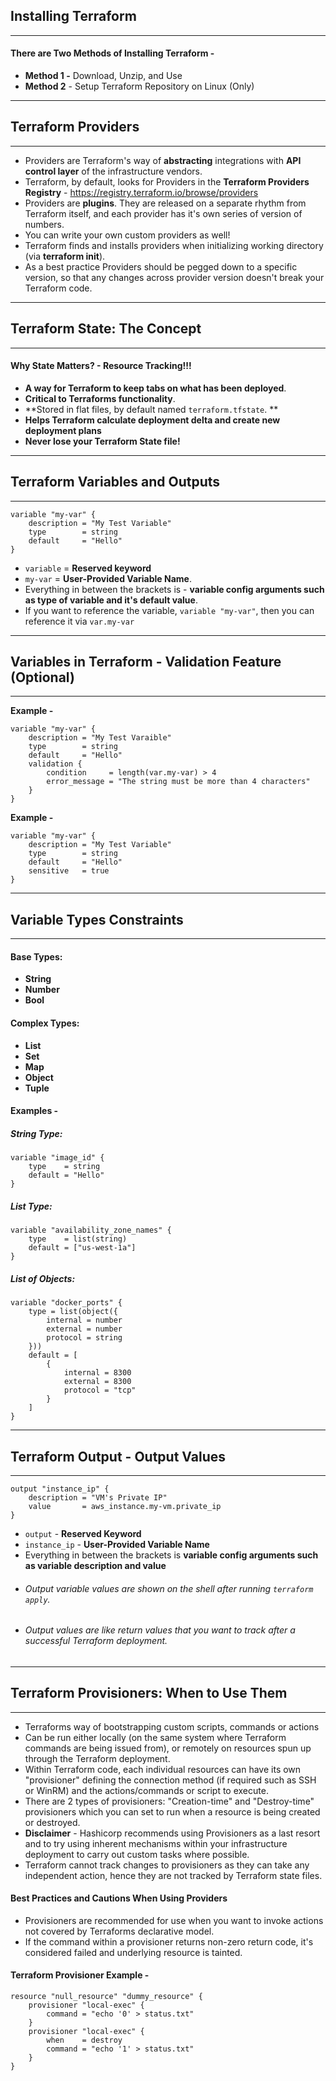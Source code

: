 ## Installing Terraform 
---
#### There are Two Methods of Installing Terraform - 
- **Method 1 -** Download, Unzip, and Use 
- **Method 2** - Setup Terraform Repository on Linux (Only)
---
## Terraform Providers 
---
- Providers are Terraform's way of **abstracting** integrations with **API control layer** of the infrastructure vendors. 
- Terraform, by default, looks for Providers in the **Terraform Providers Registry** - https://registry.terraform.io/browse/providers
- Providers are **plugins**. They are released on a separate rhythm from Terraform itself, and each provider has it's own series of version of numbers. 
- You can write your own custom providers as well! 
- Terraform finds and installs providers when initializing working directory (via **terraform init**). 
- As a best practice Providers should be pegged down to a specific version, so that any changes across provider version doesn't break your Terraform code. 
---
## Terraform State: The Concept
---
#### Why State Matters? - Resource Tracking!!!
- **A way for Terraform to keep tabs on what has been deployed**. 
- **Critical to Terraforms functionality**. 
- **Stored in flat files, by default named `terraform.tfstate`. **
- **Helps Terraform calculate deployment delta and create new deployment plans**
- **Never lose your Terraform State file!**
---
## Terraform Variables and Outputs 
---
```HCL
variable "my-var" {
	description = "My Test Variable"
	type        = string 
	default     = "Hello" 
}
```
- `variable` = **Reserved keyword**
- `my-var` = **User-Provided Variable Name**. 
- Everything in between the brackets is - **variable config arguments such as type of variable and it's default value**. 
- If you want to reference the variable, `variable "my-var"`, then you can reference it via `var.my-var`
---
## Variables in Terraform - Validation Feature (Optional)
---
**Example -**
```HCL
variable "my-var" {
	description = "My Test Varaible"
	type        = string 
	default     = "Hello"
	validation {
		condition     = length(var.my-var) > 4
		error_message = "The string must be more than 4 characters"	
	}
}
```

**Example -**
```HCL
variable "my-var" {
	description = "My Test Variable"
	type        = string 
	default     = "Hello"
	sensitive   = true
}
```
---
## Variable Types Constraints 
---
#### Base Types: 
- **String**
- **Number** 
- **Bool**
#### Complex Types: 
- **List**
- **Set**
- **Map**
- **Object**
- **Tuple**
#### Examples -
##### String Type:  
```HCL
variable "image_id" {
	type    = string
	default = "Hello"
}
```
##### List Type: 
```HCL
variable "availability_zone_names" {
	type    = list(string) 
	default = ["us-west-1a"]  
}
```
##### List of Objects: 
```HCL 
variable "docker_ports" {
	type = list(object({
		internal = number
		external = number
		protocol = string
	}))
	default = [
		{
			internal = 8300
			external = 8300
			protocol = "tcp"
		}
	]
}
```
----
## Terraform Output - Output Values 
---
```HCL
output "instance_ip" {
	description = "VM's Private IP"
	value       = aws_instance.my-vm.private_ip
}
```
- `output` - **Reserved Keyword**
- `instance_ip` - **User-Provided Variable Name**
- Everything in between the brackets is **variable config arguments such as variable description and value**
- ###### Output variable values are shown on the shell after running `terraform apply`. 
- ###### Output values are like return values that you want to track after a successful Terraform deployment. 
---
## Terraform Provisioners: When to Use Them
---
- Terraforms way of bootstrapping custom scripts, commands or actions 
- Can be run either locally (on the same system where Terraform commands are being issued from), or remotely on resources spun up through the Terraform deployment. 
- Within Terraform code, each individual resources can have its own "provisioner" defining the connection method (if required such as SSH or WinRM) and the actions/commands or script to execute. 
- There are 2 types of provisioners: "Creation-time" and "Destroy-time" provisioners which you can set to run when a resource is being created or destroyed.
- **Disclaimer** - Hashicorp recommends using Provisioners as a last resort and to try using inherent mechanisms within your infrastructure deployment to carry out custom tasks where possible. 
- Terraform cannot track changes to provisioners as they can take any independent action, hence they are not tracked by Terraform state files. 
#### Best Practices and Cautions When Using Providers 
- Provisioners are recommended for use when you want to invoke actions not covered by Terraforms declarative model. 
- If the command within a provisioner returns non-zero return code, it's considered failed and underlying resource is tainted. 
#### Terraform Provisioner Example -
```HCL
resource "null_resource" "dummy_resource" {
	provisioner "local-exec" {
		command = "echo '0' > status.txt"
	}
	provisioner "local-exec" {
		when    = destroy
		command = "echo '1' > status.txt"
	}
}
```

